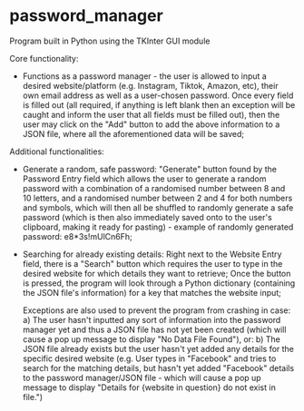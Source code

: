 # password_manager

Program built in Python using the TKInter GUI module

Core functionality:
  - Functions as a password manager - the user is allowed to input a desired website/platform (e.g. Instagram, Tiktok, Amazon, etc), their own email address as well as a     user-chosen password. Once every field is filled out (all required, if anything is left blank then an exception will be caught and inform the user that all fields       must be filled out), then the user may click on the "Add" button to add the above information to a JSON file, where all the aforementioned data will be saved;

Additional functionalities:
  - Generate a random, safe password:
     "Generate" button found by the Password Entry field which allows the user to generate a random password with a combination of a randomised number between 8 and 10 letters, and a randomised number between 2 and 4 for both numbers and symbols, which will then all be shuffled to randomly generate a safe password (which is then also immediately saved onto to the user's clipboard, making it ready for pasting) - example of randomly generated password: e8*3s!mUlCn6Fh;
      
  - Searching for already existing details:
     Right next to the Website Entry field, there is a "Search" button which requires the user to type in the desired website for which details they want to retrieve; Once the button is pressed, the program will look through a Python dictionary (containing the JSON file's information) for a key that matches the website input;
     
     Exceptions are also used to prevent the program from crashing in case:
        a) The user hasn't inputted any sort of information into the password manager yet and thus a JSON file has not yet been created (which will cause a pop up message to display "No Data File Found"), or:
        b) The JSON file already exists but the user hasn't yet added any details for the specific desired website (e.g. User types in "Facebook" and tries to search for the matching details, but hasn't yet added "Facebook" details to the password manager/JSON file - which will cause a pop up message to display "Details for {website in question} do not exist in file.")
